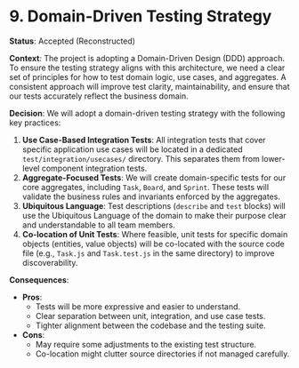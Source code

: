# 9. Domain-Driven Testing Strategy

**Status**: Accepted (Reconstructed)

**Context**:
The project is adopting a Domain-Driven Design (DDD) approach. To ensure the testing strategy aligns with this architecture, we need a clear set of principles for how to test domain logic, use cases, and aggregates. A consistent approach will improve test clarity, maintainability, and ensure that our tests accurately reflect the business domain.

**Decision**:
We will adopt a domain-driven testing strategy with the following key practices:

1.  **Use Case-Based Integration Tests**: All integration tests that cover specific application use cases will be located in a dedicated `test/integration/usecases/` directory. This separates them from lower-level component integration tests.
2.  **Aggregate-Focused Tests**: We will create domain-specific tests for our core aggregates, including `Task`, `Board`, and `Sprint`. These tests will validate the business rules and invariants enforced by the aggregates.
3.  **Ubiquitous Language**: Test descriptions (`describe` and `test` blocks) will use the Ubiquitous Language of the domain to make their purpose clear and understandable to all team members.
4.  **Co-location of Unit Tests**: Where feasible, unit tests for specific domain objects (entities, value objects) will be co-located with the source code file (e.g., `Task.js` and `Task.test.js` in the same directory) to improve discoverability.

**Consequences**:
*   **Pros**:
    *   Tests will be more expressive and easier to understand.
    *   Clear separation between unit, integration, and use case tests.
    *   Tighter alignment between the codebase and the testing suite.
*   **Cons**:
    *   May require some adjustments to the existing test structure.
    *   Co-location might clutter source directories if not managed carefully.
